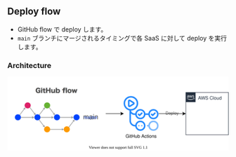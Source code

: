 ## Deploy flow

- GitHub flow で deploy します。
- `main` ブランチにマージされるタイミングで各 SaaS に対して deploy を実行します。

### Architecture

<img src="./GitHub_flow.drawio.svg" alt="GitHub flow">
